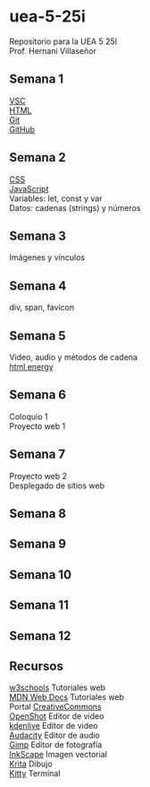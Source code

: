 # uea-5-25i
Repositorio para la UEA 5 25I  
Prof. Hernani Villaseñor
## Semana 1
[VSC](https://code.visualstudio.com/)  
[HTML](https://developer.mozilla.org/es/docs/Web/HTML)  
[Git](https://git-scm.com/)  
[GitHub](https://github.com/)  
## Semana 2
[CSS](https://developer.mozilla.org/es/docs/Web/CSS)  
[JavaScript](https://developer.mozilla.org/es/docs/Web/JavaScript)  
Variables: let, const y var  
Datos: cadenas (strings) y números  
## Semana 3
Imágenes y vínculos  
## Semana 4
div, span, favicon
## Semana 5
Video, audio y métodos de cadena  
[html energy](https://html.energy/)  
## Semana 6
Coloquio 1  
Proyecto web 1  
## Semana 7
Proyecto web 2  
Desplegado de sitios web
## Semana 8
## Semana 9
## Semana 10
## Semana 11
## Semana 12
## Recursos
[w3schools](https://www.w3schools.com/) Tutoriales web  
[MDN Web Docs](https://developer.mozilla.org/es/) Tutoriales web  
Portal [CreativeCommons](https://search.creativecommons.org/)  
[OpenShot](https://www.openshot.org/es/) Editor de video  
[kdenlive](https://kdenlive.org/) Editor de video  
[Audacity](https://www.audacityteam.org/) Editor de audio  
[Gimp](https://www.gimp.org/) Editor de fotografía  
[InkScape](https://inkscape.org/es/) Imagen vectorial  
[Krita](https://krita.org/es/) Dibujo  
[Kitty](https://sw.kovidgoyal.net/kitty/) Terminal  